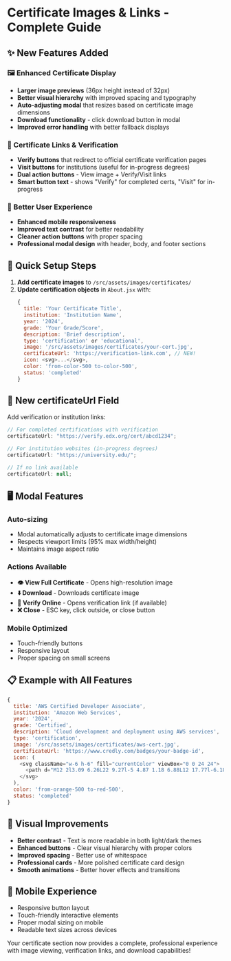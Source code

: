 # Certificate Images & Links - Complete Guide

## ✨ New Features Added

### 🖼️ Enhanced Certificate Display

- **Larger image previews** (36px height instead of 32px)
- **Better visual hierarchy** with improved spacing and typography
- **Auto-adjusting modal** that resizes based on certificate image dimensions
- **Download functionality** - click download button in modal
- **Improved error handling** with better fallback displays

### 🔗 Certificate Links & Verification

- **Verify buttons** that redirect to official certificate verification pages
- **Visit buttons** for institutions (useful for in-progress degrees)
- **Dual action buttons** - View image + Verify/Visit links
- **Smart button text** - shows "Verify" for completed certs, "Visit" for in-progress

### 📱 Better User Experience

- **Enhanced mobile responsiveness**
- **Improved text contrast** for better readability
- **Cleaner action buttons** with proper spacing
- **Professional modal design** with header, body, and footer sections

## 🚀 Quick Setup Steps

1. **Add certificate images** to `/src/assets/images/certificates/`
2. **Update certification objects** in `About.jsx` with:
   ```javascript
   {
     title: 'Your Certificate Title',
     institution: 'Institution Name',
     year: '2024',
     grade: 'Your Grade/Score',
     description: 'Brief description',
     type: 'certification' or 'educational',
     image: '/src/assets/images/certificates/your-cert.jpg',
     certificateUrl: 'https://verification-link.com', // NEW!
     icon: <svg>...</svg>,
     color: 'from-color-500 to-color-500',
     status: 'completed'
   }
   ```

## 🎯 New certificateUrl Field

Add verification or institution links:

```javascript
// For completed certifications with verification
certificateUrl: "https://verify.edx.org/cert/abcd1234";

// For institution websites (in-progress degrees)
certificateUrl: "https://university.edu/";

// If no link available
certificateUrl: null;
```

## 🖥️ Modal Features

### Auto-sizing

- Modal automatically adjusts to certificate image dimensions
- Respects viewport limits (95% max width/height)
- Maintains image aspect ratio

### Actions Available

- **👁️ View Full Certificate** - Opens high-resolution image
- **⬇️ Download** - Downloads certificate image
- **🔗 Verify Online** - Opens verification link (if available)
- **❌ Close** - ESC key, click outside, or close button

### Mobile Optimized

- Touch-friendly buttons
- Responsive layout
- Proper spacing on small screens

## 📋 Example with All Features

```javascript
{
  title: 'AWS Certified Developer Associate',
  institution: 'Amazon Web Services',
  year: '2024',
  grade: 'Certified',
  description: 'Cloud development and deployment using AWS services',
  type: 'certification',
  image: '/src/assets/images/certificates/aws-cert.jpg',
  certificateUrl: 'https://www.credly.com/badges/your-badge-id',
  icon: (
    <svg className="w-6 h-6" fill="currentColor" viewBox="0 0 24 24">
      <path d="M12 2l3.09 6.26L22 9.27l-5 4.87 1.18 6.88L12 17.77l-6.18 3.25L7 14.14 2 9.27l6.91-1.01L12 2z"/>
    </svg>
  ),
  color: 'from-orange-500 to-red-500',
  status: 'completed'
}
```

## 🎨 Visual Improvements

- **Better contrast** - Text is more readable in both light/dark themes
- **Enhanced buttons** - Clear visual hierarchy with proper colors
- **Improved spacing** - Better use of whitespace
- **Professional cards** - More polished certificate card design
- **Smooth animations** - Better hover effects and transitions

## 📱 Mobile Experience

- Responsive button layout
- Touch-friendly interactive elements
- Proper modal sizing on mobile
- Readable text sizes across devices

Your certificate section now provides a complete, professional experience with image viewing, verification links, and download capabilities!
